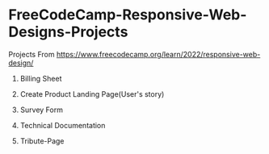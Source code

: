 # FreeCodeCamp-Responsive-Web-Designs-Projects
Projects From https://www.freecodecamp.org/learn/2022/responsive-web-design/		


1. Billing Sheet

2. Create Product Landing Page(User's story)

3. Survey Form

4. Technical Documentation

5. Tribute-Page

